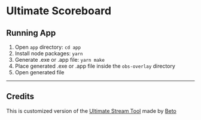# Ultimate Scoreboard

## Running App

1. Open `app` directory: `cd app`
2. Install node packages: `yarn`
3. Generate .exe or .app file: `yarn make`
4. Place generated .exe or .app file inside the `obs-overlay` directory
5. Open generated file

---

## Credits

This is customized version of the [Ultimate Stream Tool](https://github.com/pokerobybeto/Ultimate-Stream-Tool/tree/main) made by [Beto](https://twitter.com/pokeroby_beto)
